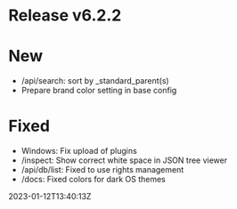 
# Release v6.2.2
# New
* /api/search: sort by _standard_parent(s)
* Prepare brand color setting in base config

# Fixed
* Windows: Fix upload of plugins
* /inspect: Show correct white space in JSON tree viewer
* /api/db/list: Fixed to use rights management
* /docs: Fixed colors for dark OS themes

2023-01-12T13:40:13Z